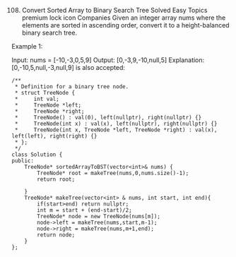 108. Convert Sorted Array to Binary Search Tree
     Solved
     Easy
     Topics
     premium lock icon
     Companies
     Given an integer array nums where the elements are sorted in ascending order, convert it to a height-balanced binary search tree.

Example 1:

Input: nums = [-10,-3,0,5,9]
Output: [0,-3,9,-10,null,5]
Explanation: [0,-10,5,null,-3,null,9] is also accepted:

```
/**
 * Definition for a binary tree node.
 * struct TreeNode {
 *     int val;
 *     TreeNode *left;
 *     TreeNode *right;
 *     TreeNode() : val(0), left(nullptr), right(nullptr) {}
 *     TreeNode(int x) : val(x), left(nullptr), right(nullptr) {}
 *     TreeNode(int x, TreeNode *left, TreeNode *right) : val(x), left(left), right(right) {}
 * };
 */
class Solution {
public:
    TreeNode* sortedArrayToBST(vector<int>& nums) {
        TreeNode* root = makeTree(nums,0,nums.size()-1);
        return root;

    }
    TreeNode* makeTree(vector<int> & nums, int start, int end){
        if(start>end) return nullptr;
        int m = start + (end-start)/2;
        TreeNode* node = new TreeNode(nums[m]);
        node->left = makeTree(nums,start,m-1);
        node->right = makeTree(nums,m+1,end);
        return node;
    }
};
```
